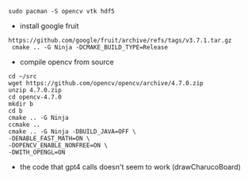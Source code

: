 ```
sudo pacman -S opencv vtk hdf5
```
- install google fruit
```
https://github.com/google/fruit/archive/refs/tags/v3.7.1.tar.gz
 cmake .. -G Ninja -DCMAKE_BUILD_TYPE=Release
```
- compile opencv from source
```
cd ~/src
wget https://github.com/opencv/opencv/archive/4.7.0.zip
unzip 4.7.0.zip
cd opencv-4.7.0
mkdir b
cd b
cmake .. -G Ninja
ccmake ..
cmake .. -G Ninja -DBUILD_JAVA=OFF \
-DENABLE_FAST_MATH=ON \
-DOPENCV_ENABLE_NONFREE=ON \
-DWITH_OPENGL=ON 
```

- the code that gpt4 calls doesn't seem to work (drawCharucoBoard)
